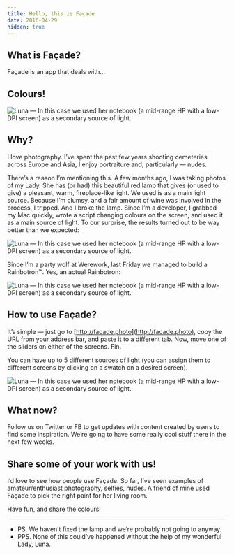 ```yaml
---
title: Hello, this is Façade
date: 2016-04-29
hidden: true
---
```


## What is Façade?

Façade is an app that deals with…

## Colours!

![Luna — In this case we used her notebook (a mid-range HP with a low-DPI screen) as a secondary source of light.](/images/facade/lisa-1.jpeg)

## Why?

I love photography. I’ve spent the past few years shooting cemeteries across Europe and Asia, I enjoy portraiture and, particularly — nudes.

There’s a reason I’m mentioning this. A few months ago, I was taking photos of my Lady. She has (or had) this beautiful red lamp that gives (or used to give) a pleasant, warm, fireplace-like light. We used is as a main light source. Because I’m clumsy, and a fair amount of wine was involved in the process, I tripped. And I broke the lamp. Since I’m a developer, I grabbed my Mac quickly, wrote a script changing colours on the screen, and used it as a main source of light. To our surprise, the results turned out to be way better than we expected:

![Luna — In this case we used her notebook (a mid-range HP with a low-DPI screen) as a secondary source of light.](/images/facade/luna-1.jpeg)

Since I’m a party wolf at Werework, last Friday we managed to build a Rainbotron™. Yes, an actual Rainbotron:

![Luna — In this case we used her notebook (a mid-range HP with a low-DPI screen) as a secondary source of light.](/images/facade/rainbo-1.jpeg)

## How to use Façade?

It’s simple — just go to [http://facade.photo](http://facade.photo), copy the URL from your address bar, and paste it to a different tab. Now, move one of the sliders on either of the screens. Fin.

You can have up to 5 different sources of light (you can assign them to different screens by clicking on a swatch on a desired screen).

![Luna — In this case we used her notebook (a mid-range HP with a low-DPI screen) as a secondary source of light.](/images/facade/aaron-1.jpeg)


## What now?

Follow us on Twitter or FB to get updates with content created by users to find some inspiration. We’re going to have some really cool stuff there in the next few weeks.

## Share some of your work with us!

I’d love to see how people use Façade. So far, I’ve seen examples of amateur/enthusiast photography, selfies, nudes. A friend of mine used Façade to pick the right paint for her living room.

Have fun, and share the colours!

---

- PS. We haven’t fixed the lamp and we’re probably not going to anyway.
- PPS. None of this could’ve happened without the help of my wonderful Lady, Luna.